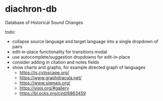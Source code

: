 # diachron-db
Database of Historical Sound Changes

todo:
+ collapse source language and target language into a single dropdown of pairs
+ edit-in-place functionality for transitions modal
+ use autocomplete/suggestion dropdowns for edit-in-place
+ consider adding in citation and notes fields
+ show charts and graphs, for example directed graph of languages
  + https://js.cytoscape.org/
  + https://www.graphdracula.net/
  + https://www.sigmajs.org/
  + https://visjs.org/#gallery
  + https://bl.ocks.org/cjrd/6863459